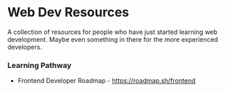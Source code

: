 # Web Dev Resources

A collection of resources for people who have just started learning web development. Maybe even something in there for the more experienced developers.

### Learning Pathway

- Frontend Developer Roadmap - https://roadmap.sh/frontend
